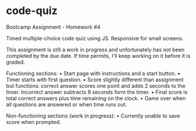 # code-quiz
Bootcamp Assignment - Homework #4

Timed multiple-choice code quiz using JS. Responsive for small screens.

This assignment is still a work in progress and unfortunately has not been completed by
the due date. If time permits, I'll keep working on it before it is graded.

Functioning sections:
• Start page with instructions and a start button.
• Timer starts with first question.
• Score slightly different than assignment but functions:
    correct answer scores one point and adds 2 seconds to the timer. Incorrect answer subtracts 8 seconds form the timer.
• Final score is total correct answers plus time remaining on the clock.
• Game over when all questions are answered or when time runs out.

Non-functioning sections (work in progress):
• Currently unable to save score when prompted.
